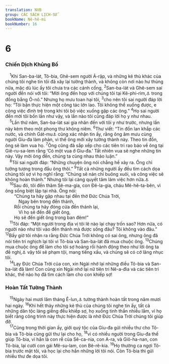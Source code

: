 ```yaml
---
translation: NVB
group: CÁC SÁCH LỊCH-SỬ
bookName: Nê-hê-mi 
bookNumber: 16
---
```


<div class="title"><h1>6</h1><h3>Chiến Dịch Khủng Bố </h3></div>
<span class="verse ne_6_1"> <sup>1</sup>Khi San-ba-lát, Tô-bia, Ghê-sem người Ả-rập, và những kẻ thù khác của chúng tôi nghe tin tôi đã xây lại tường thành, và không còn nơi nào hư thủng nữa, mặc dù lúc ấy tôi chưa tra các cánh cổng, </span>
<span class="verse ne_6_2"><sup>2</sup>San-ba-lát và Ghê-sem sai người đến nói với tôi: “Mời ông đến họp với chúng tôi tại Kê-phi-rim,<a data-toggle="tooltip" data-placement="bottom" title="Địa danh này có nghĩa là ‘sư tử.’">⚓</a> trong đồng bằng Ô-nô.” Nhưng họ mưu toan hại tôi, </span>
<span class="verse ne_6_3"><sup>3</sup>cho nên tôi sai người đáp lời họ: “Tôi bận thực hiện một công tác lớn lao. Tôi không thể xuống được, e công việc đình trệ trong khi tôi bỏ việc xuống gặp các ông.” </span>
<span class="verse ne_6_4"><sup>4</sup>Họ sai người đến mời tôi bốn lần như vậy, và lần nào tôi cũng đáp lời họ y như nhau. <br/></span>
<span class="verse ne_6_5"> <sup>5</sup>Lần thứ năm, San-ba-lát sai gia nhân đến với tôi y như trước, nhưng lần này kèm theo một phong thư không niêm. </span>
<span class="verse ne_6_6"><sup>6</sup>Thư viết: “Tin đồn lan khắp các nước, và chính Gát-mu<a data-toggle="tooltip" data-placement="bottom" title="Cũng là Ghê-sem">⚓</a> cũng xác nhận tin ấy, rằng ông âm mưu cùng người Giu-đa làm phản, vì thế ông mới xây tường thành này. Theo tin đồn, ông sẽ làm vua họ. </span>
<span class="verse ne_6_7"><sup>7</sup>Ông cũng đã sắp xếp cho các tiên tri rao báo về ông tại Giê-ru-sa-lem rằng ‘Có một vua ở Giu-đa.’ Tất nhiên vua sẽ nghe những tin này. Vậy mời ông đến, chúng ta cùng nhau thảo luận.” <br/></span>
<span class="verse ne_6_8"> <sup>8</sup>Tôi sai người đáp: “Những chuyện ông nói chẳng hề xảy ra. Ông chỉ tưởng tượng trong đầu ông thôi.” </span>
<span class="verse ne_6_9"><sup>9</sup>Tất cả những người ấy đều tìm cách dọa chúng tôi sợ vì họ nghĩ rằng: “Chúng sẽ nản chí buông xuôi, và công việc sẽ không hoàn thành.” Nhưng tôi lại càng quyết tâm làm việc hơn nữa.<a data-toggle="tooltip" data-placement="bottom" title="Ctd: xin làm cho tay con mạnh hơn">⚓</a><br/></span>
<span class="verse ne_6_10"> <sup>10</sup>Sau đó, tôi đến thăm Sê-ma-gia, con Đê-la-gia, cháu Mê-hê-ta-bên, vì ông sống biệt lập tại nhà. Ông nói: <br/>  “Chúng ta hãy gặp nhau tại đền thờ Đức Chúa Trời, <br/>   Ngay bên trong đền thánh, <br/>  Rồi chúng ta hãy đóng cửa đền thánh lại, <br/>   Vì họ sẽ đến để giết ông, <br/>  Họ sẽ đến giết ông trong ban đêm!” <br/></span>
<span class="verse ne_6_11"> <sup>11</sup>Tôi đáp: “Một người trong địa vị tôi lẽ nào lại chạy trốn sao? Hơn nữa, có người nào như tôi vào đền thánh mà được sống đâu? Tôi không vào đâu.” </span>
<span class="verse ne_6_12"><sup>12</sup>Bấy giờ tôi nhận ra rằng Đức Chúa Trời không có sai ông, nhưng ông đã nói tiên tri nghịch lại tôi vì Tô-bia và San-ba-lát đã mua chuộc ông. </span>
<span class="verse ne_6_13"><sup>13</sup>Chúng mua chuộc ông để làm cho tôi sợ hoảng rồi hành động theo như lời ông ta đề nghị,<a data-toggle="tooltip" data-placement="bottom" title="Nt: hành động như vậy">⚓</a> vậy tôi sẽ phạm tội, mang tiếng xấu, và chúng sẽ có cớ lăng nhục tôi. <br/></span>
<span class="verse ne_6_14"> <sup>14</sup>Lạy Đức Chúa Trời của con, xin Ngài nhớ lại những điều Tô-bia và San-ba-lát đã làm! Con cũng xin Ngài nhớ lại nữ tiên tri Nê-a-đia và các tiên tri khác, thế nào họ đã tìm cách làm cho con khiếp sợ! <br/></span>
<div class="title"><h3>Hoàn Tất Tường Thành </h3></div>
<span class="verse ne_6_15"> <sup>15</sup>Ngày hai mươi lăm tháng Ê-lun,<a data-toggle="tooltip" data-placement="bottom" title="Tháng sáu tương đương với 15 tháng 8 đến 15 tháng 9 tây lịch">⚓</a> tường thành hoàn tất trong năm mươi hai ngày. </span>
<span class="verse ne_6_16"><sup>16</sup>Khi hết thảy những kẻ thù của chúng tôi nghe tin ấy, tất cả những dân tộc láng giềng đều khiếp sợ, họ xuống tinh thần nhiều lắm, vì họ biết rằng công trình này thực hiện được là nhờ Đức Chúa Trời chúng tôi giúp đỡ. <br/></span>
<span class="verse ne_6_17"> <sup>17</sup>Cũng trong thời gian ấy, giới quý tộc của Giu-đa gửi nhiều thư cho Tô-bia và Tô-bia cũng gửi thư lại cho họ, </span>
<span class="verse ne_6_18"><sup>18</sup>vì có nhiều người trong Giu-đa thề giúp Tô-bia, vì hắn là con rễ của Sê-ca-nia, con A-ra, và Giô-ha-nan, con Tô-bia, lại cưới con gái Mê-su-lam, con Bê-rê-kia. </span>
<span class="verse ne_6_19"><sup>19</sup>Họ thường ca ngợi Tô-bia trước mặt tôi, và học lại cho hắn những lời tôi nói. Còn Tô-bia thì gửi nhiều thư đe dọa tôi. <br/></span>
